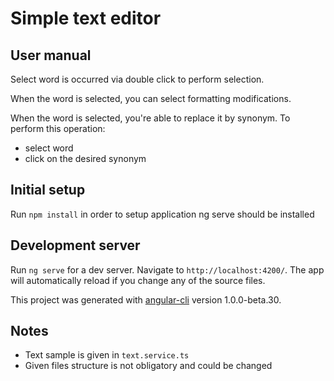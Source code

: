 # Simple text editor

## User manual
Select word is occurred via double click to perform selection.

When the word is selected, you can select formatting modifications.

When the word is selected, you're able to replace it by synonym.
To perform this operation:

+ select word
+ click on the desired synonym

## Initial setup
Run `npm install` in order to setup application
ng serve should be installed

## Development server
Run `ng serve` for a dev server. Navigate to `http://localhost:4200/`. The app will automatically reload if you change any of the source files.

This project was generated with [angular-cli](https://github.com/angular/angular-cli) version 1.0.0-beta.30.

## Notes
+ Text sample is given in `text.service.ts`
+ Given files structure is not obligatory and could be changed 
